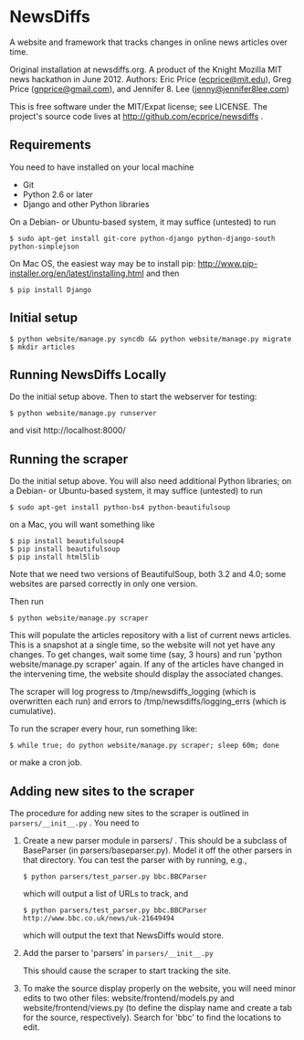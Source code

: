 NewsDiffs
==========

A website and framework that tracks changes in online news articles over time.

Original installation at newsdiffs.org.
A product of the Knight Mozilla MIT news hackathon in June 2012.
Authors: Eric Price (ecprice@mit.edu), Greg Price (gnprice@gmail.com),
 and Jennifer 8. Lee (jenny@jennifer8lee.com)

This is free software under the MIT/Expat license; see LICENSE.
The project's source code lives at http://github.com/ecprice/newsdiffs .


Requirements
------------

You need to have installed on your local machine
* Git
* Python 2.6 or later
* Django and other Python libraries

On a Debian- or Ubuntu-based system, it may suffice (untested) to run

```
$ sudo apt-get install git-core python-django python-django-south python-simplejson
```

On Mac OS, the easiest way may be to install pip:
  http://www.pip-installer.org/en/latest/installing.html
and then

```
$ pip install Django
```

Initial setup
-------------

```
$ python website/manage.py syncdb && python website/manage.py migrate
$ mkdir articles
```

Running NewsDiffs Locally
-------------------------

Do the initial setup above.  Then to start the webserver for testing:

```
$ python website/manage.py runserver
```

and visit http://localhost:8000/

Running the scraper
-------------------

Do the initial setup above.  You will also need additional Python
libraries; on a Debian- or Ubuntu-based system, it may suffice
(untested) to run

```
$ sudo apt-get install python-bs4 python-beautifulsoup
```

on a Mac, you will want something like

```
$ pip install beautifulsoup4
$ pip install beautifulsoup
$ pip install html5lib
```

Note that we need two versions of BeautifulSoup, both 3.2 and 4.0;
some websites are parsed correctly in only one version.

Then run
  
```$ python website/manage.py scraper```

This will populate the articles repository with a list of current news
articles.  This is a snapshot at a single time, so the website will
not yet have any changes. To get changes, wait some time (say, 3
hours) and run 'python website/manage.py scraper' again.  If any of
the articles have changed in the intervening time, the website should
display the associated changes.

The scraper will log progress to /tmp/newsdiffs_logging (which is
overwritten each run) and errors to /tmp/newsdiffs/logging_errs (which
is cumulative).

To run the scraper every hour, run something like:

```$ while true; do python website/manage.py scraper; sleep 60m; done```

or make a cron job.

Adding new sites to the scraper
-------------------------------

The procedure for adding new sites to the scraper is outlined in
`parsers/__init__.py` .  You need to

1. Create a new parser module in parsers/ .  This should be a
   subclass of BaseParser (in parsers/baseparser.py).  Model it off
   the other parsers in that directory.  You can test the parser
   with by running, e.g.,

    ```$ python parsers/test_parser.py bbc.BBCParser```
    
    which will output a list of URLs to track, and
    
    ```$ python parsers/test_parser.py bbc.BBCParser http://www.bbc.co.uk/news/uk-21649494```
    
    which will output the text that NewsDiffs would store.

2. Add the parser to 'parsers' in `parsers/__init__.py`

   This should cause the scraper to start tracking the site.

3. To make the source display properly on the website, you will need
   minor edits to two other files: website/frontend/models.py and
   website/frontend/views.py (to define the display name and create a tab
   for the source, respectively).  Search for 'bbc' to find the locations
   to edit.
